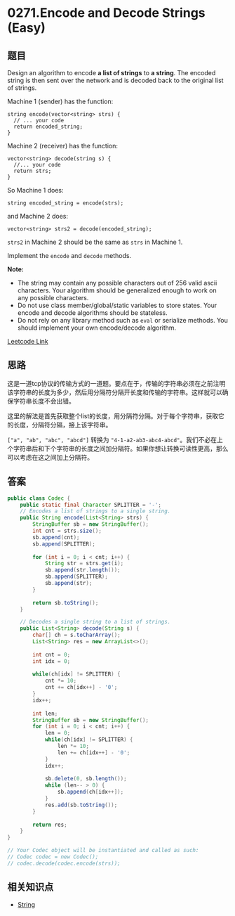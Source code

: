 # 0271.Encode and Decode Strings (Easy)

## 题目

Design an algorithm to encode **a list of strings** to **a string**. The encoded string is then sent over the network and is decoded back to the original list of strings.

Machine 1 (sender) has the function:

```
string encode(vector<string> strs) {
  // ... your code
  return encoded_string;
}
```

Machine 2 (receiver) has the function:
```
vector<string> decode(string s) {
  //... your code
  return strs;
}
```

So Machine 1 does:
```
string encoded_string = encode(strs);
```

and Machine 2 does:
```
vector<string> strs2 = decode(encoded_string);
```

`strs2` in Machine 2 should be the same as `strs` in Machine 1.

Implement the `encode` and `decode` methods.

**Note:**
+ The string may contain any possible characters out of 256 valid ascii characters. Your algorithm should be generalized enough to work on any possible characters.
+ Do not use class member/global/static variables to store states. Your encode and decode algorithms should be stateless.
+ Do not rely on any library method such as `eval` or serialize methods. You should implement your own encode/decode algorithm.

[Leetcode Link](https://leetcode.com/problems/encode-and-decode-strings/)

## 思路

这是一道tcp协议的传输方式的一道题。要点在于，传输的字符串必须在之前注明该字符串的长度为多少，然后用分隔符分隔开长度和传输的字符串。这样就可以确保字符串长度不会出错。

这里的解法是首先获取整个list的长度，用分隔符分隔。对于每个字符串，获取它的长度，分隔符分隔，接上该字符串。

`["a", "ab", "abc", "abcd"]` 转换为 `"4-1-a2-ab3-abc4-abcd"`。我们不必在上个字符串后和下个字符串的长度之间加分隔符。如果你想让转换可读性更高，那么可以考虑在这之间加上分隔符。

## 答案

```Java
public class Codec {
    public static final Character SPLITTER = '-';
    // Encodes a list of strings to a single string.
    public String encode(List<String> strs) {
        StringBuffer sb = new StringBuffer();
        int cnt = strs.size();
        sb.append(cnt);
        sb.append(SPLITTER);
        
        for (int i = 0; i < cnt; i++) {
            String str = strs.get(i);
            sb.append(str.length());
            sb.append(SPLITTER);
            sb.append(str);
        }
        
        return sb.toString();
    }

    // Decodes a single string to a list of strings.
    public List<String> decode(String s) {
        char[] ch = s.toCharArray();
        List<String> res = new ArrayList<>();
        
        int cnt = 0;
        int idx = 0;
        
        while(ch[idx] != SPLITTER) {
            cnt *= 10;
            cnt += ch[idx++] - '0';
        }
        idx++;
        
        int len;
        StringBuffer sb = new StringBuffer();
        for (int i = 0; i < cnt; i++) {
            len = 0;
            while(ch[idx] != SPLITTER) {
                len *= 10;
                len += ch[idx++] - '0';
            }
            idx++;
            
            sb.delete(0, sb.length());
            while (len-- > 0) {
                sb.append(ch[idx++]);
            }
            res.add(sb.toString());
        }
        
        return res;
    }
}

// Your Codec object will be instantiated and called as such:
// Codec codec = new Codec();
// codec.decode(codec.encode(strs));
```

## 相关知识点

+ [String](/String/)

